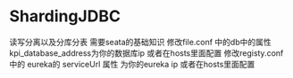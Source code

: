 # ShardingJDBC
读写分离以及分库分表
需要seata的基础知识 
修改file.conf  中的db中的属性  kpi_database_address为你的数据库ip 或者在hosts里面配置
修改registy.conf 中的 eureka的 serviceUrl 属性 为你的eureka ip 或者在hosts里面配置
